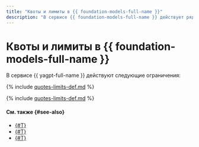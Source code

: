 ```yaml
---
title: "Квоты и лимиты в {{ foundation-models-full-name }}"
description: "В сервисе {{ foundation-models-full-name }} действует ряд квот и лимитов. Более подробно об ограничениях в сервисах вы узнаете из этой статьи."
---
```


# Квоты и лимиты в {{ foundation-models-full-name }}

В сервисе {{ yagpt-full-name }} действуют следующие ограничения:

{% include [quotes-limits-def.md](../../_includes/quotes-limits-def-without-ui.md) %}

{% include [quotes-limits-def.md](../../_includes/yandexgpt-limits.md) %}

#### См. также {#see-also}

* [{#T}](../quickstart/yandexgpt.md)
* [{#T}](../quickstart/yandexart.md)
* [{#T}](../pricing.md)
